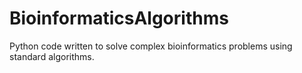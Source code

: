 # BioinformaticsAlgorithms
Python code written to solve complex bioinformatics problems using standard algorithms.
